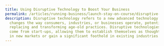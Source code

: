 ```yaml
---
title: Using Disruptive Technology to Boost Your Business
permalink: /articles/running-business/launch-stay-on-course/disruptive-tech-boost-business/
description: Disruptive technology refers to a new advanced technology that
  changes the way consumers, industries, or businesses operate, potentially
  replacing and transforming age-old practices. Disruptive technologies often
  come from start-ups, allowing them to establish themselves as thought leaders
  in new markets or gain a significant foothold in existing industries.
---
```

